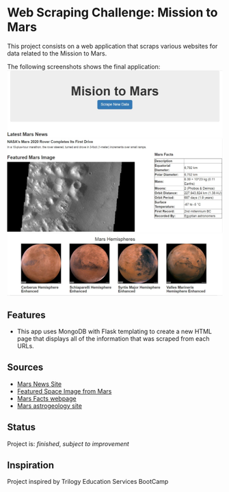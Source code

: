 # Web Scraping Challenge: Mission to Mars
This project consists on a web application that scraps various websites for data related to the Mission to Mars. 
 
The following screenshots shows the final application:
![](cap1.JPG)
![](cap2.JPG)
![](cap3.JPG)

## Features
* This app uses MongoDB with Flask templating to create a new HTML page that displays all of the information that was scraped from each URLs.

## Sources
* [Mars News Site](https://redplanetscience.com/)
* [Featured Space Image from Mars](https://spaceimages-mars.com)
* [Mars Facts webpage](https://galaxyfacts-mars.com)
* [Mars astrogeology site](https://marshemispheres.com/)

## Status
Project is:  _finished_, _subject to improvement_

## Inspiration
Project inspired by Trilogy Education Services BootCamp
